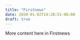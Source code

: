 ```yaml
---
title: "Firstnews"
date: 2020-01-02T14:28:51-06:00
draft: true
---
```

More content here in Firstnews
